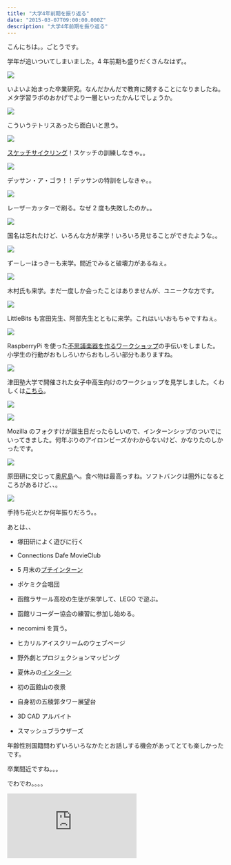 ```yaml
---
title: "大学4年前期を振り返る"
date: "2015-03-07T09:00:00.000Z"
description: "大学4年前期を振り返る"
---
```


こんにちは。。ごとうです。

学年が追いついてしまいました。4 年前期も盛りだくさんなはず。。

![](https://cdn-images-1.medium.com/max/2000/0*CTxfEhICSTX0vdvj.jpg)

いよいよ始まった卒業研究。なんだかんだで教育に関することになりましたね。メタ学習ラボのおかげでより一層といったかんじでしょうか。

![](https://cdn-images-1.medium.com/max/2000/0*L9zl-43LPLc0tdiU.jpg)

こういうテトリスあったら面白いと思う。

![](https://cdn-images-1.medium.com/max/2000/0*bVnKEe1IqXx-NByK.jpg)

[スケッチサイクリング](http://gggooottto.tumblr.com/post/84617836722/2014spring)！スケッチの訓練しなきゃ。。

![](https://cdn-images-1.medium.com/max/2000/0*dgXCHUdlNpkUS_QP.jpg)

デッサン・ア・ゴラ！！デッサンの特訓をしなきゃ。。

![](https://cdn-images-1.medium.com/max/2000/0*4JqOcepumzBrl5S8.jpg)

レーザーカッターで刷る。なぜ 2 度も失敗したのか。。

![](https://cdn-images-1.medium.com/max/2000/0*SBn7d2awnO_G15xU.jpg)

国名は忘れたけど、いろんな方が来学！いろいろ見せることができたような。。

![](https://cdn-images-1.medium.com/max/2000/0*TVBE2Ocrytcdtd-a.jpg)

ずーしーほっきーも来学。間近でみると破壊力があるねぇ。

![](https://cdn-images-1.medium.com/max/2000/0*dKbUsJ91gR3mEBLa.jpg)

木村氏も来学。まだ一度しか会ったことはありませんが、ユニークな方です。

![](https://cdn-images-1.medium.com/max/2000/0*iqNd8q5dAFhqvvGJ.jpg)

LittleBits も宮田先生、阿部先生とともに来学。これはいいおもちゃですねぇ。

![](https://cdn-images-1.medium.com/max/2000/0*NwVdNimF6U0LLy6S.jpg)

RaspberryPi を使った[不思議楽器を作るワークショップ](http://gggooottto.tumblr.com/post/86014078397/scratchday-hakodate-2014)の手伝いをしました。小学生の行動がおもしろいからおもしろい部分もありますね。

![](https://cdn-images-1.medium.com/max/2000/0*Z-92Ay9frkNGiSAQ.jpg)

津田塾大学で開催された女子中高生向けのワークショップを見学しました。くわしくは[こちら](http://gggooottto.tumblr.com/post/96152971437/2014)。

![](https://cdn-images-1.medium.com/max/2000/0*u0ssNvkEIfXntBOk.jpg)

![](https://cdn-images-1.medium.com/max/2000/0*J3cXrVQaurAuwggc.jpg)

Mozilla のフォクすけが誕生日だったらしいので、インターンシップのついでにいってきました。何年ぶりのアイロンビーズかわからないけど、かなりたのしかったです。

![](https://cdn-images-1.medium.com/max/2000/0*8kt82tVqjy0abVqe.jpg)

原田研に交じって[奥尻島](http://gggooottto.tumblr.com/post/91744938152)へ。食べ物は最高っすね。ソフトバンクは圏外になるところがあるけど、、。

![](https://cdn-images-1.medium.com/max/2000/0*2W6WGWpCbR4RhDua.jpg)

手持ち花火とか何年振りだろう。。

あとは、、

- 塚田研によく遊びに行く

- Connections Dafe MovieClub

- 5 月末の[プチインターン](http://gggooottto.tumblr.com/post/87388410157)

- ポケミク合唱団

- 函館ラサール高校の生徒が来学して、LEGO で遊ぶ。

- 函館リコーダー協会の練習に参加し始める。

- necomimi を買う。

- ヒカリルアイスクリームのウェブページ

- 野外劇とプロジェクションマッピング

- 夏休みの[インターン](http://gggooottto.tumblr.com/post/96777159897/2014)

- 初の函館山の夜景

- 自身初の五稜郭タワー展望台

- 3D CAD アルバイト

- スマッシュブラウザーズ

年齢性別国籍問わずいろいろなかたとお話しする機会があってとても楽しかったです。

卒業間近ですね。。。

でわでわ。。。。

<iframe src="https://medium.com/media/c6b3d490aa69b8888f666d1f698d9a96" frameborder=0></iframe>

